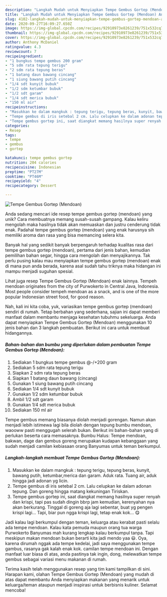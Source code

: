 ```yaml
---
description: "Langkah Mudah untuk Menyiapkan Tempe Gembus Gortep (Mendoan) Anti Gagal"
title: "Langkah Mudah untuk Menyiapkan Tempe Gembus Gortep (Mendoan) Anti Gagal"
slug: 4102-langkah-mudah-untuk-menyiapkan-tempe-gembus-gortep-mendoan-anti-gagal
date: 2020-09-27T16:09:27.650Z
image: https://img-global.cpcdn.com/recipes/92910973e8261239/751x532cq70/tempe-gembus-gortep-mendoan-foto-resep-utama.jpg
thumbnail: https://img-global.cpcdn.com/recipes/92910973e8261239/751x532cq70/tempe-gembus-gortep-mendoan-foto-resep-utama.jpg
cover: https://img-global.cpcdn.com/recipes/92910973e8261239/751x532cq70/tempe-gembus-gortep-mendoan-foto-resep-utama.jpg
author: Anthony McDaniel
ratingvalue: 4.3
reviewcount: 7
recipeingredient:
- "1 bungkus tempe gembus 200 gram"
- "5 sdm rata tepung terigu"
- "2 sdm rata tepung beras"
- "1 batang daun bawang cincang"
- "1 siung bawang putih cincang"
- "1/4 sdt kunyit bubuk"
- "1/2 sdm ketumbar bubuk"
- "1/2 sdt garam"
- "1/4 sdt merica bubuk"
- "150 ml air"
recipeinstructions:
- "Masukkan ke dalam mangkuk : tepung terigu, tepung beras, kunyit, bawang putih, ketumbar,merica dan garam. Aduk rata. Tuang air, aduk hingga jadi adonan yg licin."
- "Tempe gembus di iris setebal 2 cm. Lalu celupkan ke dalam adonan tepung. Dan goreng hingga matang kekuningan Tiriskan."
- "Tempe gembus gortep ini, saat diangkat memang hasilnya super renyah dan krispi, tapi pas sudah dingin bbrp jam kemudian, kerenyahan nya akan berkurang. Tinggal di goreng aja lagi sebentar, buat yg pengen krispi lagi... Tapi, biar pun ngga krispi lagi, tetap enak kok... 😋"
categories:
- Resep
tags:
- tempe
- gembus
- gortep

katakunci: tempe gembus gortep 
nutrition: 204 calories
recipecuisine: Indonesian
preptime: "PT27M"
cooktime: "PT46M"
recipeyield: "4"
recipecategory: Dessert

---
```



![Tempe Gembus Gortep (Mendoan)](https://img-global.cpcdn.com/recipes/92910973e8261239/751x532cq70/tempe-gembus-gortep-mendoan-foto-resep-utama.jpg)

Anda sedang mencari ide resep tempe gembus gortep (mendoan) yang unik? Cara membuatnya memang susah-susah gampang. Kalau keliru mengolah maka hasilnya tidak akan memuaskan dan justru cenderung tidak enak. Padahal tempe gembus gortep (mendoan) yang enak harusnya sih memiliki aroma dan rasa yang bisa memancing selera kita.

Banyak hal yang sedikit banyak berpengaruh terhadap kualitas rasa dari tempe gembus gortep (mendoan), pertama dari jenis bahan, kemudian pemilihan bahan segar, hingga cara mengolah dan menyajikannya. Tak perlu pusing kalau mau menyiapkan tempe gembus gortep (mendoan) enak di mana pun anda berada, karena asal sudah tahu triknya maka hidangan ini mampu menjadi suguhan spesial.

Lihat juga resep Tempe Gembus Gortep (Mendoan) enak lainnya. Tempeh mendoan originates from the city of Purwokerto in Central Java, Indonesia. Most people consider tempeh mendoan as a snack, and is one of the more popular Indonesian street food, for good reason.


Nah, kali ini kita coba, yuk, variasikan tempe gembus gortep (mendoan) sendiri di rumah. Tetap berbahan yang sederhana, sajian ini dapat memberi manfaat dalam membantu menjaga kesehatan tubuhmu sekeluarga. Anda dapat menyiapkan Tempe Gembus Gortep (Mendoan) menggunakan 10 jenis bahan dan 3 langkah pembuatan. Berikut ini cara untuk membuat hidangannya.

<!--inarticleads1-->

##### Bahan-bahan dan bumbu yang diperlukan dalam pembuatan Tempe Gembus Gortep (Mendoan):

1. Sediakan 1 bungkus tempe gembus @-/+200 gram
1. Sediakan 5 sdm rata tepung terigu
1. Siapkan 2 sdm rata tepung beras
1. Siapkan 1 batang daun bawang (cincang)
1. Gunakan 1 siung bawang putih cincang
1. Sediakan 1/4 sdt kunyit bubuk
1. Gunakan 1/2 sdm ketumbar bubuk
1. Ambil 1/2 sdt garam
1. Gunakan 1/4 sdt merica bubuk
1. Sediakan 150 ml air


Tempe gembus memang biasanya diolah menjadi gorengan. Namun akan menjadi lebih istimewa lagi bila diolah dengan tepung bumbu mendoan, waooww pasti menggugah selerah bukan. Berikut ini bahan-bahan yang di perlukan beserta cara memasaknya. Bumbu Halus: Tempe mendoan, bakwan, dage dan gembus goreng merupakan kudapan kebanggaan yang sudah menjadi camilan kebiasaan orang Banyumas untuk teman berkumpul. 

<!--inarticleads2-->

##### Langkah-langkah membuat Tempe Gembus Gortep (Mendoan):

1. Masukkan ke dalam mangkuk : tepung terigu, tepung beras, kunyit, bawang putih, ketumbar,merica dan garam. Aduk rata. Tuang air, aduk hingga jadi adonan yg licin.
1. Tempe gembus di iris setebal 2 cm. Lalu celupkan ke dalam adonan tepung. Dan goreng hingga matang kekuningan Tiriskan.
1. Tempe gembus gortep ini, saat diangkat memang hasilnya super renyah dan krispi, tapi pas sudah dingin bbrp jam kemudian, kerenyahan nya akan berkurang. Tinggal di goreng aja lagi sebentar, buat yg pengen krispi lagi... Tapi, biar pun ngga krispi lagi, tetap enak kok... 😋


Jadi kalau lagi berkumpul dengan teman, keluarga atau kerabat pasti selalu ada tempe mendoan. Kalau kata pemuda maupun orang tua warga Purwokerto Banyumas mah kurang lengkap kalau berkumpul tanpa. Tapi meskipun makan mendoan bukan berarti kita jadi mendo yaa 😃. Oya, karena dirumah nggak ada tempe kedelai, jadi saya menggunakan tempe gambus, rasanya gak kalah enak kok. camilan tempe mendoan ini. Dengan manfaat luar biasa di atas, anda pastinya tak ingin, dong, melewatkan tempe gembus sebagai variasi menu makanan di rumah. 

Terima kasih telah menggunakan resep yang tim kami tampilkan di sini. Harapan kami, olahan Tempe Gembus Gortep (Mendoan) yang mudah di atas dapat membantu Anda menyiapkan makanan yang menarik untuk keluarga/teman ataupun menjadi inspirasi untuk berbisnis kuliner. Selamat mencoba!
